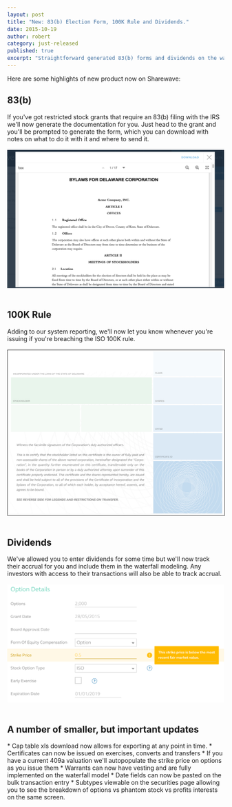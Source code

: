 ```yaml
---
layout: post
title: "New: 83(b) Election Form, 100K Rule and Dividends."
date: 2015-10-19
author: robert
category: just-released
published: true
excerpt: "Straightforward generated 83(b) forms and dividends on the waterfall"
---
```

Here are some highlights of new product now on Sharewave:

<h2 style="text-align: left">83(b)</h2>
If you've got restricted stock grants that require an 83(b) filing with the IRS we'll now generate the documentation for you. Just head to the grant and you'll be prompted to generate the form, which you can download with notes on what to do it with it and where to send it.
<br><br>
<img src="/images/boxviewer.png">
<br><br>

<h2 style="text-align: left">100K Rule</h2>
Adding to our system reporting, we'll now let you know whenever you're issuing if you're breaching the ISO 100K rule.
<br><br>
<img style="border: 1px solid rgb(51, 51, 51);" src="/images/blank_cert.png">
<br><br>

<h2 style="text-align: left">Dividends</h2>
We've allowed you to enter dividends for some time but we'll now track their accrual for you and include them in the waterfall modeling. Any investors with access to their transactions will also be able to track accrual.
<br><br>
<img src="/images/belowvalue.png">
<br><br>

<h2 style="text-align: left">A number of smaller, but important updates</h2>
* Cap table xls download now allows for exporting at any point in time.
* Certificates can now be issued on exercises, converts and transfers
* If you have a current 409a valuation we'll autopopulate the strike price on options as you issue them
* Warrants can now have vesting and are fully implemented on the waterfall model
* Date fields can now be pasted on the bulk transaction entry
* Subtypes viewable on the securities page allowing you to see the breakdown of options vs phantom stock vs profits interests on the same screen.
